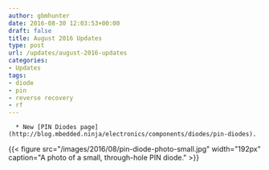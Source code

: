 ```yaml
---
author: gbmhunter
date: 2016-08-30 12:03:53+00:00
draft: false
title: August 2016 Updates
type: post
url: /updates/august-2016-updates
categories:
- Updates
tags:
- diode
- pin
- reverse recovery
- rf
---
```



	  * New [PIN Diodes page](http://blog.mbedded.ninja/electronics/components/diodes/pin-diodes).  

  

{{< figure src="/images/2016/08/pin-diode-photo-small.jpg" width="192px" caption="A photo of a small, through-hole PIN diode."  >}}


